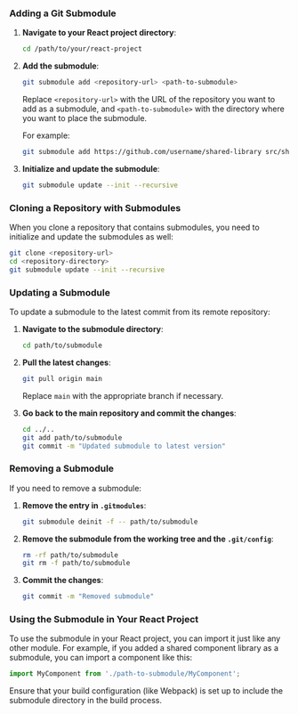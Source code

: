 
### Adding a Git Submodule

1. **Navigate to your React project directory**:
    ```sh
    cd /path/to/your/react-project
    ```

2. **Add the submodule**:
    ```sh
    git submodule add <repository-url> <path-to-submodule>
    ```
    Replace `<repository-url>` with the URL of the repository you want to add as a submodule, and `<path-to-submodule>` with the directory where you want to place the submodule.

    For example:
    ```sh
    git submodule add https://github.com/username/shared-library src/shared-library
    ```

3. **Initialize and update the submodule**:
    ```sh
    git submodule update --init --recursive
    ```

### Cloning a Repository with Submodules

When you clone a repository that contains submodules, you need to initialize and update the submodules as well:

```sh
git clone <repository-url>
cd <repository-directory>
git submodule update --init --recursive
```

### Updating a Submodule

To update a submodule to the latest commit from its remote repository:

1. **Navigate to the submodule directory**:
    ```sh
    cd path/to/submodule
    ```

2. **Pull the latest changes**:
    ```sh
    git pull origin main
    ```
    Replace `main` with the appropriate branch if necessary.

3. **Go back to the main repository and commit the changes**:
    ```sh
    cd ../..
    git add path/to/submodule
    git commit -m "Updated submodule to latest version"
    ```

### Removing a Submodule

If you need to remove a submodule:

1. **Remove the entry in `.gitmodules`**:
    ```sh
    git submodule deinit -f -- path/to/submodule
    ```

2. **Remove the submodule from the working tree and the `.git/config`**:
    ```sh
    rm -rf path/to/submodule
    git rm -f path/to/submodule
    ```

3. **Commit the changes**:
    ```sh
    git commit -m "Removed submodule"
    ```

### Using the Submodule in Your React Project

To use the submodule in your React project, you can import it just like any other module. For example, if you added a shared component library as a submodule, you can import a component like this:

```javascript
import MyComponent from './path-to-submodule/MyComponent';
```

Ensure that your build configuration (like Webpack) is set up to include the submodule directory in the build process.
